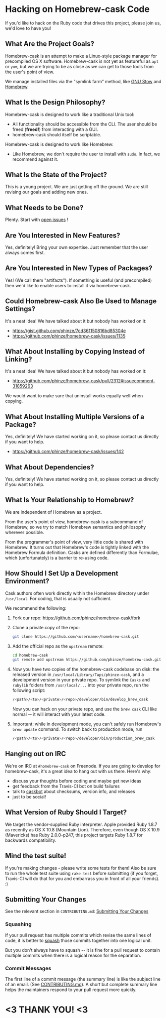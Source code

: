 # Hacking on Homebrew-cask Code

If you'd like to hack on the Ruby code that drives this project, please
join us, we'd love to have you!

## What Are the Project Goals?

Homebrew-cask is an attempt to make a Linux-style package manager for
precompiled OS X software. Homebrew-cask is not yet as featureful as
`apt` or `yum`, but we are trying to be as close as we can get to those
tools from the user's point of view.

We manage installed files via the "symlink farm" method, like [GNU Stow](http://www.gnu.org/software/stow/)
and [Homebrew](http://brew.sh/).

## What Is the Design Philosophy?

Homebrew-cask is designed to work like a traditional Unix tool:

- All functionality should be accessible from the CLI. The user should
  be freed (**freed!**) from interacting with a GUI.
- homebrew-cask should itself be scriptable.

Homebrew-cask is designed to work like Homebrew:

- Like Homebrew, we don't require the user to install with `sudo`.  In
  fact, we recommend against it.

## What Is the State of the Project?

This is a young project. We are just getting off the ground. We are still
revising our goals and adding new ones.

## What Needs to be Done?

Plenty. Start with [open issues](https://github.com/phinze/homebrew-cask/issues?state=open) !

## Are You Interested in New Features?

Yes, definitely! Bring your own expertise. Just remember that the user
always comes first.

## Are You Interested in New Types of Packages?

Yes! (We call them "artifacts"). If something is useful (and precompiled)
then we'd like to enable users to install it via homebrew-cask.

## Could Homebrew-cask Also Be Used to Manage Settings?

It's a neat idea!  We have talked about it but nobody has worked
on it:

- <https://gist.github.com/phinze/7cd361150816bd85304e>
- <https://github.com/phinze/homebrew-cask/issues/1135>

## What About Installing by Copying Instead of Linking?

It's a neat idea! We have talked about it but nobody has worked on it:

- <https://github.com/phinze/homebrew-cask/pull/2312#issuecomment-31859263>

We would want to make sure that uninstall works equally well when copying.

## What About Installing Multiple Versions of a Package?

Yes, definitely! We have started working on it, so please contact us
directly if you want to help.

- <https://github.com/phinze/homebrew-cask/issues/142>

## What About Dependencies?

Yes, definitely! We have started working on it, so please contact us
directly if you want to help.

## What Is Your Relationship to Homebrew?

We are independent of Homebrew as a project.

From the user's point of view, homebrew-cask is a subcommand of Homebrew,
so we try to match Homebrew semantics and philosophy wherever possible.

From the programmer's point of view, very little code is shared with Homebrew.
It turns out that Homebrew's code is tightly linked with the Homebrew
Formula definition.  Casks are defined differently than Formulae, which
(unfortunately) is a barrier to re-using code.

## How Should I Set Up a Development Environment?

Cask authors often work directly within the Homebrew directory
under `/usr/local`.  For coding, that is usually not sufficient.

We recommend the following:

1. Fork our repo: <https://github.com/phinze/homebrew-cask/fork>
2. Clone a private copy of the repo:

	```bash
	git clone https://github.com/<username>/homebrew-cask.git
	```

3. Add the official repo as the `upstream` remote:

	```bash
	cd homebrew-cask
	git remote add upstream https://github.com/phinze/homebrew-cask.git
	```

4. Now you have two copies of the homebrew-cask codebase on disk: the
   released version in `/usr/local/Library/Taps/phinze-cask`, and a
   development version in your private repo.  To symlink the `Casks`
   and `rubylib` folders from `/usr/local/...` into your private repo,
   run the following script:

	```bash
	/<path>/<to>/<private>/<repo>/developer/bin/develop_brew_cask
	```
   Now you can hack on your private repo, and use the `brew cask`
   CLI like normal -- it will interact with your latest code.

5. Important: while in development mode, you can't safely run
   Homebrew's `brew update` command.  To switch back to production
   mode, run

	```bash
	/<path>/<to>/<private>/<repo>/developer/bin/production_brew_cask
	```

## Hanging out on IRC

We're on IRC at `#homebrew-cask` on Freenode. If you are going to develop for
homebrew-cask, it's a great idea to hang out with us there. Here's why:

- discuss your thoughts before coding and maybe get new ideas
- get feedback from the Travis-CI bot on build failures
- talk to [caskbot](https://github.com/passcod/caskbot) about checksums, version info, and releases
- just to be social!

## What Version of Ruby Should I Target?

We target the vendor-supplied Ruby interpreter. Apple provided Ruby 1.8.7
as recently as OS X 10.8 (Mountain Lion).  Therefore, even though OS X 10.9
(Mavericks) has Ruby 2.0.0-p247, this project targets Ruby 1.8.7 for
backwards compatibility.

## Mind the test suite!

If you're making changes - please write some tests for them! Also be sure to
run the whole test suite using `rake test` before submitting (if you forget,
Travis-CI will do that for you and embarrass you in front of all your friends). :)

## Submitting Your Changes

See the relevant section in `CONTRIBUTING.md`:
[Submitting Your Changes](CONTRIBUTING.md#submitting-your-changes)

### Squashing

If your pull request has multiple commits which revise the same lines of
code, it is better to [squash](http://davidwalsh.name/squash-commits-git) those commits together into one logical unit.

But you don't always have to squash -- it is fine for a pull request to
contain multiple commits when there is a logical reason for the separation.

### Commit Messages

The first line of a commit message (the summary line) is like the subject
line of an email. (See [CONTRIBUTING.md](CONTRIBUTING.md#commit-messages)).
A short but complete summary line helps the maintainers respond to your
pull request more quickly.

# <3 THANK YOU! <3
